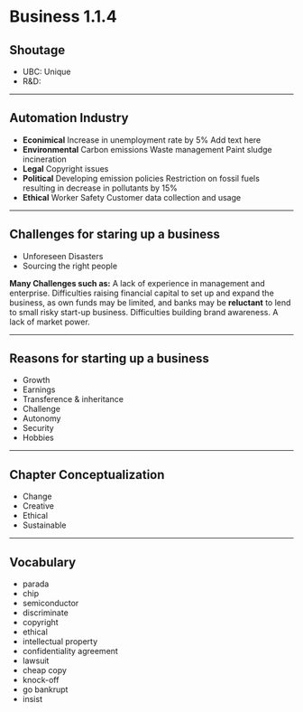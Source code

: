 # Business 1.1.4
## Shoutage
+ UBC: Unique
+ R&D:
---
## Automation Industry
+ **Econimical**
  Increase in unemployment rate by 5% 
  Add text here
+ **Environmental**
  Carbon emissions
  Waste management
  Paint sludge incineration
+ **Legal**
  Copyright issues 
+ **Political**
  Developing emission policies
  Restriction on fossil fuels resulting in decrease in pollutants by 15%
+ **Ethical**
  Worker Safety
  Customer data collection and usage
---
## Challenges for staring up a business
+ Unforeseen Disasters
+ Sourcing the right people

**Many Challenges such as:** A lack of experience in management and enterprise. Difficulties raising financial capital to set up and expand the business, as own funds may be limited, and banks may be **reluctant** to lend to small risky start-up business. Difficulties building brand awareness. A lack of market power.

---

## Reasons for starting up a business
+ Growth
+ Earnings
+ Transference & inheritance
+ Challenge
+ Autonomy
+ Security
+ Hobbies
---
## Chapter Conceptualization
+ Change
+ Creative
+ Ethical
+ Sustainable
---
## Vocabulary 
+ parada
+ chip
+ semiconductor
+ discriminate
+ copyright
+ ethical
+ intellectual property
+ confidentiality agreement
+ lawsuit
+ cheap copy
+ knock-off
+ go bankrupt
+ insist



